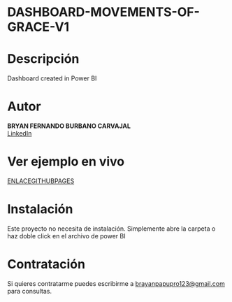 # DASHBOARD-MOVEMENTS-OF-GRACE-V1


# Descripción
Dashboard created in Power BI

# Autor
**BRYAN FERNANDO BURBANO CARVAJAL**  
[LinkedIn](www.linkedin.com/in/bryanburbanocarvajal)  

# Ver ejemplo en vivo
[ENLACEGITHUBPAGES](ENLACEGITHUBPAGES)

# Instalación
Este proyecto no necesita de instalación. Simplemente abre la carpeta o haz doble click en el archivo de power BI

# Contratación
Si quieres contratarme puedes escribirme a brayanpapupro123@gmail.com para consultas.
